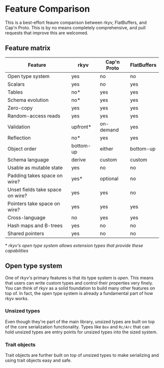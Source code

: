 # Feature Comparison

This is a best-effort feaure comparison between rkyv, FlatBuffers, and Cap'n Proto. This is by no
means completely comprehensive, and pull requests that improve this are welcomed.

## Feature matrix

| Feature                           | rkyv          | Cap'n Proto   | FlatBuffers   |
|-----------------------------------|---------------|---------------|---------------|
| Open type system                  | yes           | no            | no            |
| Scalars                           | yes           | no            | yes           |
| Tables                            | no*           | yes           | yes           |
| Schema evolution                  | no*           | yes           | yes           |
| Zero-copy                         | yes           | yes           | yes           |
| Random-access reads               | yes           | yes           | yes           |
| Validation                        | upfront*      | on-demand     | yes           |
| Reflection                        | no*           | yes           | yes           |
| Object order                      | bottom-up     | either        | bottom-up     |
| Schema language                   | derive        | custom        | custom        |
| Usable as mutable state           | yes           | no            | no            |
| Padding takes space on wire?      | yes*          | optional      | no            |
| Unset fields take space on wire?  | yes           | yes           | no            |
| Pointers take space on wire?      | yes           | yes           | yes           |
| Cross-language                    | no            | yes           | yes           |
| Hash maps and B-trees             | yes           | no            | no            |
| Shared pointers                   | yes           | no            | no            |

\* *rkyv's open type system allows extension types that provide these capabilities*

## Open type system

One of rkyv's primary features is that its type system is *open*. This means that users can write
custom types and control their properties very finely. You can think of rkyv as a solid foundation
to build many other features on top of. In fact, the open type system is already a fundamental part
of how rkyv works.

### Unsized types

Even though they're part of the main library, unsized types are built on top of the core
serialization functionality. Types like `Box` and `Rc/Arc` that can hold unsized types are entry
points for unsized types into the sized system.

### Trait objects

Trait objects are further built on top of unsized types to make serializing and using trait objects
easy and safe.